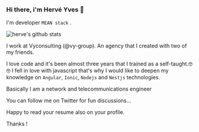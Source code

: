 ### Hi there, i'm Hervé Yves 👋

I'm developer `MEAN stack` .

![herve's github stats](https://github-readme-stats.vercel.app/api?username=hervegithub&show_icons=true&theme=radical)

I work at Vyconsulting (@vy-group). An agency that I created with two of my friends.

I love code and it's been almost three years that I trained as a self-taught.🤓🤓 I fell in love with javascript that's why I would like to deepen my knowledge on `Angular`, `Ionic`, `Nodejs` and `Nestjs` technologies.

Basically I am a network and telecommunications engineer

You can follow me on Twitter for fun discussions...

Happy to read your resume also on your profile.

Thanks !

